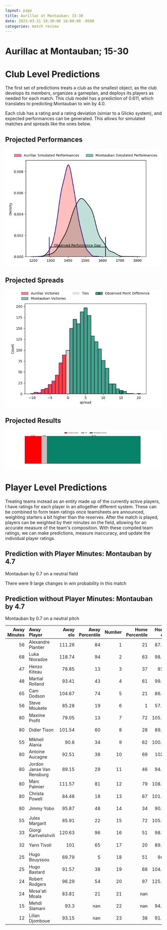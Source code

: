 ```yaml
---  
layout: page  
title: Aurillac at Montauban; 15-30  
date: 2023-03-31 19:30:00 18:00:00 -0500  
categories: match review  
---
```

# Aurillac at Montauban; 15-30

# Club Level Predictions


The first set of predictions treats a club as the smallest object, as the club develops its members, organizes a gameplan, and deploys its players as needed for each match. This club model has a prediction of 0.611, which translates to predicting Montauban to win by 4.0.

Each club has a rating and a rating deviation (simiar to a Glicko system), and expected performances can be generated. This allows for simulated matches and spreads like the ones below.
## Projected Performances


![Projected Performances](plots/performances_2023-03-31-Montauban-Aurillac.png)
## Projected Spreads


![Projected Spreads](plots/spreads_2023-03-31-Montauban-Aurillac.png)
## Projected Results


![Projected Results](plots/resultbar_2023-03-31-Montauban-Aurillac.png)
# Player Level Predictions


Treating teams instead as an entity made up of the currently active players, I have ratings for each player in an altogether different system. These can be combined to form team ratings once teamsheets are announced, weighting starters a bit higher than the reserves. After the match is played, players can be weighted by their minutes on the field, allowing for an accurate measure of the team's composition. With these compiled team ratings, we can make predictions, measure inaccuracy, and update the individual player ratings.
## Prediction with Player Minutes: Montauban by 4.7


Montauban by 0.7 on a neutral field

There were 9 large changes in win probability in this match
## Prediction without Player Minutes: Montauban by 4.7


Montauban by 0.7 on a neutral pitch



|   Away Minutes | Away Player               |   Away elo |   Away Percentile |   Number |   Home Percentile |   Home elo | Home Player       |   Home Minutes |
|---------------:|:--------------------------|-----------:|------------------:|---------:|------------------:|-----------:|:------------------|---------------:|
|             56 | Alexandre Plantier        |     111.26 |                84 |        1 |                21 |      87.19 | Lucas Seyrolle    |             56 |
|             68 | Luka Nioradze             |     118.74 |                94 |        2 |                63 |      98.64 | Cyril Deligny     |             55 |
|             47 | Henzo Kiteau              |      78.85 |                13 |        3 |                37 |      91.9  | Tietie Tuimauga   |             48 |
|             48 | Martial Rolland           |      93.41 |                43 |        4 |                61 |      99.31 | Dimitri Vaotoa    |             80 |
|             65 | Cam Dodson                |     104.67 |                74 |        5 |                21 |      86.91 | Dan Malafosse     |             55 |
|             56 | Steve Moukete             |      85.28 |                19 |        6 |                 1 |      57.84 | Frédéric Quercy   |             65 |
|             80 | Maxime Profit             |      79.05 |                13 |        7 |                72 |     105.45 | Otar Giorgadze    |             62 |
|             80 | Didier Tison              |     101.54 |                60 |        8 |                28 |      89.15 | Quentin Witt      |             80 |
|             55 | Mikheil Alania            |      90.6  |                34 |        9 |                62 |     100.02 | Alexis Bernadet   |             70 |
|             80 | Antoine Aucagne           |      92.51 |                38 |       10 |                69 |     102.6  | Jérôme Bosviel    |             80 |
|             80 | Jordon Janse Van Rensburg |      89.15 |                29 |       11 |                46 |      94.39 | Bastien Guillemin |             80 |
|             80 | Marc Palmier              |     111.57 |                81 |       12 |                79 |     108.15 | Sevenaia Galala   |             55 |
|             80 | Christa Powell            |      84.48 |                18 |       13 |                67 |     101.82 | Josua Vici        |             80 |
|             80 | Jimmy Yobo                |      95.87 |                48 |       14 |                34 |      90.21 | Semesa Rokoduguni |             80 |
|             55 | Jules Margarit            |      85.91 |                22 |       15 |                72 |     105.73 | Segundo Tuculet   |             80 |
|             33 | Giorgi Kartvelishvili     |     120.63 |                96 |       16 |                51 |      98.24 | Mirian Burduli    |             32 |
|             32 | Yann Tivoli               |     101    |                65 |       17 |                20 |      89.06 | Kevin Firmin      |             25 |
|             25 | Hugo Bouyssou             |      69.79 |                 5 |       18 |                51 |      94.4  | Tjiuee Uanivi     |             25 |
|             25 | Hugo Bastard              |      91.57 |                38 |       19 |                68 |     104.03 | Maxime Mathy      |             25 |
|             24 | Robert Rodgers            |      96.29 |                54 |       20 |                97 |     125.44 | Nicolas Agnesi    |             24 |
|             24 | Mosa'ati Moala            |      83.81 |                21 |       21 |               nan |      95    | Maselino Paulino  |             18 |
|             15 | Mehdi Slamani             |      93.3  |               nan |       22 |               nan |      94.26 | Tomas Lezana      |             15 |
|             12 | Lilian Djomboue           |      93.15 |               nan |       23 |                38 |      91.79 | Anthony Meric     |             10 |

